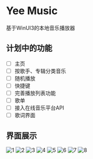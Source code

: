 
# Yee Music
基于WinUI3的本地音乐播放器
## 计划中的功能
- [ ] 主页
- [ ] 按歌手、专辑分类音乐
- [ ] 随机播放
- [ ] 快捷键
- [ ] 完善播放列表功能
- [ ] 歌单
- [ ] 接入在线音乐平台API
- [ ] 歌词界面
## 界面展示
![1](https://github.com/user-attachments/assets/5727ffab-1503-4fa1-9fd8-b0fd0a99b5c1)
![2](https://github.com/user-attachments/assets/95e8f8f3-2dc6-46bf-b410-2dd47013c1fc)
![3](https://github.com/user-attachments/assets/f63a7642-3263-4450-b20d-2b9c66f35096)
![4](https://github.com/user-attachments/assets/a349c5f9-abbc-4963-865a-57f9e51facdc)
![5](https://github.com/user-attachments/assets/59ea9dac-3d08-4dd7-8f8e-0d58f9f87b95)
![6](https://github.com/user-attachments/assets/6e41ac72-085a-4bf7-afd7-3df5dcb946d8)
![7](https://github.com/user-attachments/assets/4e9e29cd-2133-4795-bc98-b00c223388fe)
![8](https://github.com/user-attachments/assets/46aa4ad6-7eaa-479e-950f-5a55a6ff2fe5)

